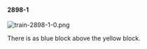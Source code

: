 #### 2898-1
![train-2898-1-0.png](https://github.com/lil-lab/nlvr/raw/master/nlvr/train/images/27/train-2898-1-0.png "train-2898-1-0.png")

There is as blue block above the yellow block.